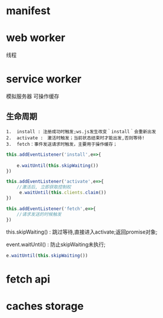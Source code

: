 # manifest

# web worker

线程

# service worker

模拟服务器 可操作缓存

## 生命周期 

	1.	install : 注册成功时触发;ws.js发生改变｀install｀会重新出发
 	2.	activate :　激活时触发；当前状态结束时才能出发,否则等待!
 	3.	fetch：事件发送请求时触发，主要用于操作缓存；

```js
this.addEventListener('install',e=>{
    
    e.waitUntil(this.skipWaiting()) 
})

this.addEventListener('activate',e=>{
    //激活后, 立即获取控制权
     e.waitUntil(this.clients.claim())
})

this.addEventListener('fetch',e=>{
    //请求发送的时候触发
})
```

this.skipWaiting() : 跳过等待,直接进入activate;返回promise对象;

event.waitUntil() : 防止skipWaiting未执行;

```js
e.waitUntil(this.skipWaiting()) 
```

# fetch api



# caches storage